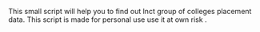 This small script will help you to find out lnct group of colleges  placement data.
This script is made for personal use use it at own risk . 